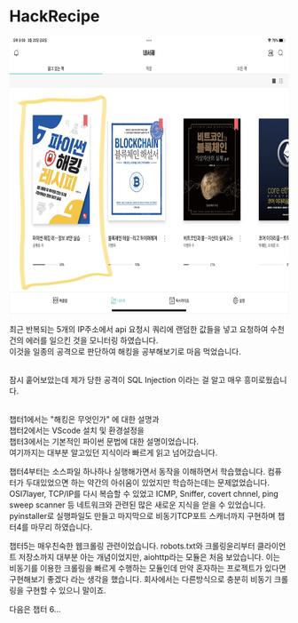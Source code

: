 # HackRecipe

<img src="./asset/image/mylibrary.jpg" width="800" height="500"></img>

최근 반복되는 5개의 IP주소에서 api 요청시 쿼리에 랜덤한 값들을 넣고 요청하여 수천건의 에러를 일으킨 것을 모니터링 하였습니다. <br>
이것을 일종의 공격으로 판단하여 해킹을 공부해보기로 마음 먹었습니다.<br><br>

잠시 훝어보았는데 제가 당한 공격이 SQL Injection 이라는 걸 알고 매우 흥미로웠습니다.<br><br>

챕터1에서는 "해킹은 무엇인가" 에 대한 설명과<br>
챕터2에서는 VScode 설치 및 환경설정을<br>
챕터3에서는 기본적인 파이썬 문법에 대한 설명이었습니다.<br>
여기까지는 대부분 알고있던 지식이라 빠르게 읽고 넘어갔습니다.<br>

챕터4부터는 소스파일 하나하나 실행해가면서 동작을 이해하면서 학습했습니다.
컴퓨터가 두대있었으면 하는 약간의 아쉬움이 있었지만 학습하는데는 문제없었습니다.
OSI7layer, TCP/IP를 다시 복습할 수 있었고 ICMP, Sniffer, covert chnnel, ping sweep scanner 등
네트워크와 관련된 많은 새로운 지식을 얻을 수 있었습니다. 
pyinstaller로 실행파일도 만들고 
마지막으로 비동기TCP포트 스캐너까지 구현하며 챕터4를 마무리 하였습니다.

챕터5는 매우친숙한 웹크롤링 관련이었습니다.
robots.txt와 크롤링윤리부터 클라이언트 저장소까지 대부분 아는 개념이었지만, aiohttp라는 모듈은 처음 보았습니다.
이는 비동기를 이용한 크롤링을 빠르게 수행하는 모듈인데 만약 혼자하는 프로젝트가 있다면 구현해보기 좋겠다 라는 생각을 했습니다.
회사에서는 다른방식으로 충분히 비동기 크롤링을 구현할 수 있으니 말이죠.

다음은 챕터 6...


